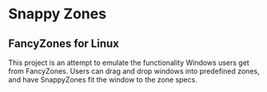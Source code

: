 # Snappy Zones

## FancyZones for Linux

This project is an attempt to emulate the functionality Windows users get from FancyZones. Users can drag and drop windows into predefined zones, and have SnappyZones fit the window to the zone specs.
